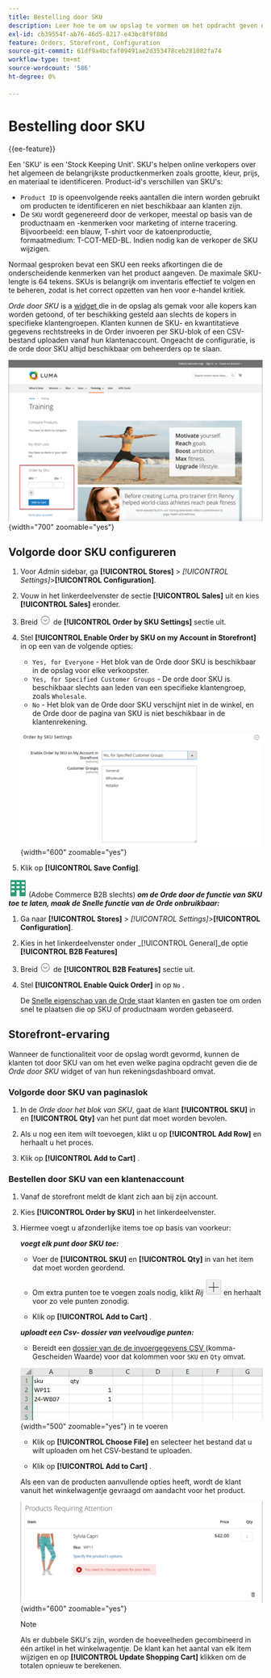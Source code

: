 ```yaml
---
title: Bestelling door SKU
description: Leer hoe te om uw opslag te vormen om het opdracht geven door SKU als gemak voor uw klanten te steunen.
exl-id: cb39554f-ab76-46d5-8217-e43bc8f9f88d
feature: Orders, Storefront, Configuration
source-git-commit: 61df9a4bcfaf09491ae2d353478ceb281082fa74
workflow-type: tm+mt
source-wordcount: '586'
ht-degree: 0%

---
```


# Bestelling door SKU

{{ee-feature}}

Een &#39;SKU&#39; is een &#39;Stock Keeping Unit&#39;. SKU&#39;s helpen online verkopers over het algemeen de belangrijkste productkenmerken zoals grootte, kleur, prijs, en materiaal te identificeren. Product-id&#39;s verschillen van SKU&#39;s:

- `Product ID` is opeenvolgende reeks aantallen die intern worden gebruikt om producten te identificeren en niet beschikbaar aan klanten zijn.
- De `SKU` wordt gegenereerd door de verkoper, meestal op basis van de productnaam en -kenmerken voor marketing of interne tracering. Bijvoorbeeld: een blauw, T-shirt voor de katoenproductie, formaatmedium: T-COT-MED-BL. Indien nodig kan de verkoper de SKU wijzigen.

Normaal gesproken bevat een SKU een reeks afkortingen die de onderscheidende kenmerken van het product aangeven. De maximale SKU-lengte is 64 tekens. SKUs is belangrijk om inventaris effectief te volgen en te beheren, zodat is het correct opzetten van hen voor e-handel kritiek.

_Orde door SKU_ is a [ widget ](../content-design/widgets.md) die in de opslag als gemak voor alle kopers kan worden getoond, of ter beschikking gesteld aan slechts de kopers in specifieke klantengroepen. Klanten kunnen de SKU- en kwantitatieve gegevens rechtstreeks in de Order invoeren per SKU-blok of een CSV-bestand uploaden vanaf hun klantenaccount. Ongeacht de configuratie, is de orde door SKU altijd beschikbaar om beheerders op te slaan.

![ Orde door SKU in Storefront ](./assets/storefront-order-by-sku.png){width="700" zoomable="yes"}

## Volgorde door SKU configureren

1. Voor _Admin_ sidebar, ga **[!UICONTROL Stores]** > _[!UICONTROL Settings]_>**[!UICONTROL Configuration]**.

1. Vouw in het linkerdeelvenster de sectie **[!UICONTROL Sales]** uit en kies **[!UICONTROL Sales]** eronder.

1. Breid ![ selecteur van de Uitbreiding ](../assets/icon-display-expand.png) de **[!UICONTROL Order by SKU Settings]** sectie uit.

1. Stel **[!UICONTROL Enable Order by SKU on my Account in Storefront]** in op een van de volgende opties:

   - `Yes, for Everyone` - Het blok van de Orde door SKU is beschikbaar in de opslag voor elke verkoopster.
   - `Yes, for Specified Customer Groups` - De orde door SKU is beschikbaar slechts aan leden van een specifieke klantengroep, zoals `Wholesale`.
   - `No` - Het blok van de Orde door SKU verschijnt niet in de winkel, en de Orde door de pagina van SKU is niet beschikbaar in de klantenrekening.

   ![ Orde door de Montages van SKU ](../configuration-reference/sales/assets/sales-order-by-sku-settings.png){width="600" zoomable="yes"}

1. Klik op **[!UICONTROL Save Config]**.

![ Adobe Commerce B2B ](../assets/b2b.svg) (Adobe Commerce B2B slechts) _**om de Orde door de functie van SKU toe te laten, maak de Snelle functie van de Orde onbruikbaar:**_

1. Ga naar **[!UICONTROL Stores]** > _[!UICONTROL Settings]_>**[!UICONTROL Configuration]**.

1. Kies in het linkerdeelvenster onder _[!UICONTROL General]_de optie **[!UICONTROL B2B Features]**

1. Breid ![ selecteur van de Uitbreiding ](../assets/icon-display-expand.png) de **[!UICONTROL B2B Features]** sectie uit.

1. Stel **[!UICONTROL Enable Quick Order]** in op `No` .

   De [ Snelle eigenschap van de Orde ](../b2b/quick-order.md) staat klanten en gasten toe om orden snel te plaatsen die op SKU of productnaam worden gebaseerd.

## Storefront-ervaring

Wanneer de functionaliteit voor de opslag wordt gevormd, kunnen de klanten tot door SKU van om het even welke pagina opdracht geven die de _Orde door SKU_ widget of van hun rekeningsdashboard omvat.

### Volgorde door SKU van paginaslok

1. In de _Orde door het blok van SKU_, gaat de klant **[!UICONTROL SKU]** in en **[!UICONTROL Qty]** van het punt dat moet worden bevolen.

1. Als u nog een item wilt toevoegen, klikt u op **[!UICONTROL Add Row]** en herhaalt u het proces.

1. Klik op **[!UICONTROL Add to Cart]** .

### Bestellen door SKU van een klantenaccount

1. Vanaf de storefront meldt de klant zich aan bij zijn account.

1. Kies **[!UICONTROL Order by SKU]** in het linkerdeelvenster.

1. Hiermee voegt u afzonderlijke items toe op basis van voorkeur:

   _**voegt elk punt door SKU toe:**_

   - Voer de **[!UICONTROL SKU]** en **[!UICONTROL Qty]** in van het item dat moet worden geordend.

   - Om extra punten toe te voegen zoals nodig, klikt _Rij_ ![ plus ondertekent knoop ](../assets/button-add-item.png) en herhaalt voor zo vele punten zonodig.

   - Klik op **[!UICONTROL Add to Cart]** .

   _**uploadt een Csv- dossier van veelvoudige punten:**_

   - Bereidt een [ dossier van de de invoergegevens CSV ](../systems/data-csv.md) (komma-Gescheiden Waarde) voor dat kolommen voor `SKU` en `Qty` omvat.

   ![ SKUs om ](./assets/account-dashboard-order-by-sku-import.png){width="500" zoomable="yes"} in te voeren

   - Klik op **[!UICONTROL Choose File]** en selecteer het bestand dat u wilt uploaden om het CSV-bestand te uploaden.

   - Klik op **[!UICONTROL Add to Cart]** .

   Als een van de producten aanvullende opties heeft, wordt de klant vanuit het winkelwagentje gevraagd om aandacht voor het product.

   ![ Product vereist Aandacht ](./assets/account-dashboard-order-by-sku-cart-product-requires-attention.png){width="600" zoomable="yes"}

   >[!NOTE]
   >
   >Als er dubbele SKU&#39;s zijn, worden de hoeveelheden gecombineerd in één artikel in het winkelwagentje. De klant kan het aantal van elk item wijzigen en op **[!UICONTROL Update Shopping Cart]** klikken om de totalen opnieuw te berekenen.

